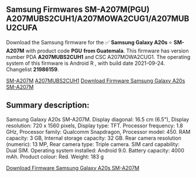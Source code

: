 <h2>Samsung Firmwares SM-A207M(PGU) A207MUBS2CUH1/A207MOWA2CUG1/A207MUBU2CUFA</h2>
Download the Samsung firmware for the ✅ <strong>Samsung Galaxy A20s </strong> ⭐ <strong>SM-A207M</strong> with product code <strong>PGU</strong> <strong> from Guatemala</strong>. This firmware has version number PDA <strong>A207MUBS2CUH1</strong> and CSC A207MOWA2CUG1. The operating system of this firmware is Android R , with build date 2021-09-24. Changelist <strong>21986159</strong>.


[SM-A207M](https://samfirm.shop/samsung/model/SM-A207M)
[A207MUBS2CUH1](https://samfirm.shop/samsung/pda/A207MUBS2CUH1)
[Download Firmware Samsung Galaxy A20s SM-A207M](https://samfirm.shop/samsung/firmware/459078)
<h2>Summary description:</h2>
<p>Samsung Galaxy A20s SM-A207M. Display diagonal: 16.5 cm (6.5"), Display resolution: 720 x 1560 pixels, Display type: TFT. Processor frequency: 1.8 GHz, Processor family: Qualcomm Snapdragon, Processor model: 450. RAM capacity: 3 GB, Internal storage capacity: 32 GB. Rear camera resolution (numeric): 13 MP, Rear camera type: Triple camera. SIM card capability: Dual SIM. Operating system installed: Android 9.0. Battery capacity: 4000 mAh. Product colour: Red. Weight: 183 g</p>


[Download Firmware Samsung Galaxy A20s SM-A207M](https://samfirm.shop/samsung/firmware/459078)
